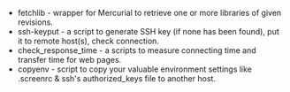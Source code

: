 * fetchlib - wrapper for Mercurial to retrieve one or more libraries of given revisions.
* ssh-keyput - a script to generate SSH key (if none has been found), put it to remote host(s), check connection.
* check_response_time - a scripts to measure connecting time and transfer time for web pages.
* copyenv - script to copy your valuable environment settings like .screenrc & ssh's authorized_keys file to another host.

